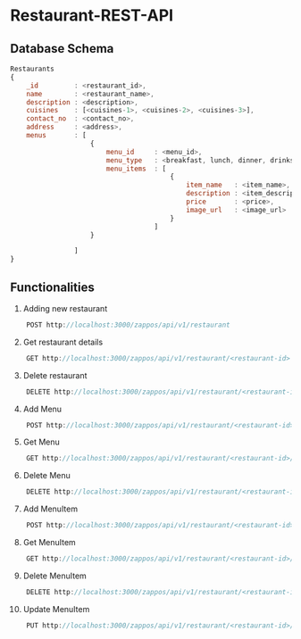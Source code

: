 # Restaurant-REST-API

## Database Schema ##

```javascript
Restaurants
{
    _id         : <restaurant_id>,
    name        : <restaurant_name>,
    description : <description>,
    cuisines    : [<cuisines-1>, <cuisines-2>, <cuisines-3>],
    contact_no  : <contact_no>,
    address     : <address>,
    menus       : [
                    { 
                        menu_id     : <menu_id>,
                        menu_type   : <breakfast, lunch, dinner, drinks>,
                        menu_items  : [
                                        {
                                            item_name   : <item_name>,
                                            description : <item_description>,
                                            price       : <price>,
                                            image_url   : <image_url>
                                        }
                                    ]
                    }

                ]
}
```


## Functionalities ##

1. Adding new restaurant
```javascript
    POST http://localhost:3000/zappos/api/v1/restaurant
```
2. Get restaurant details
```javascript
    GET http://localhost:3000/zappos/api/v1/restaurant/<restaurant-id>
```
3. Delete restaurant 
```javascript
    DELETE http://localhost:3000/zappos/api/v1/restaurant/<restaurant-id>
```


4. Add Menu
```javascript
    POST http://localhost:3000/zappos/api/v1/restaurant/<restaurant-id>/menu
```
5. Get Menu
```javascript
    GET http://localhost:3000/zappos/api/v1/restaurant/<restaurant-id>/menu/<menu_type>
```
6. Delete Menu
```javascript
    DELETE http://localhost:3000/zappos/api/v1/restaurant/<restaurant-id>/menu/<menu_type>
```


7. Add MenuItem
```javascript
    POST http://localhost:3000/zappos/api/v1/restaurant/<restaurant-id>/menu/<menu_type>/menu_item
```

8. Get MenuItem
```javascript
    GET http://localhost:3000/zappos/api/v1/restaurant/<restaurant-id>/menu/<menu_type>/menu_item/<item_id>
```

9. Delete MenuItem
```javascript
    DELETE http://localhost:3000/zappos/api/v1/restaurant/<restaurant-id>/menu/<menu_type>/menu_item/<item_id>
```

10. Update MenuItem
```javascript
    PUT http://localhost:3000/zappos/api/v1/restaurant/<restaurant-id>/menu/<menu_type>/menu_item/<item_id>
```
